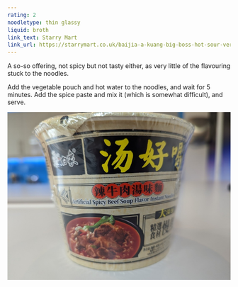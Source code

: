 ```yaml
---
rating: 2
noodletype: thin glassy
liquid: broth
link_text: Starry Mart
link_url: https://starrymart.co.uk/baijia-a-kuang-big-boss-hot-sour-vermicelli-145g.html
---
```


A so-so offering, not spicy but not tasty either, as very little of the flavouring stuck to the noodles. 

Add the vegetable pouch and hot water to the noodles, and wait for 5 minutes.  Add the spice paste and mix it (which is somewhat difficult), and serve.  

![Baixiang Instant Bowl Noodle Artificial Spicy Beef Soup Flavour](images/026.jpg)